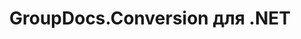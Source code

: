 ---
title: GroupDocs.Conversion для .NET
type: docs
weight: 10
url: /ru/net/
description: Справочные материалы по GroupDocs.Conversion для .NET API содержат примеры, фрагменты кода и документацию по API. Он предоставляет пространства имен, классы, интерфейсы и другие детали API.
is_root: true
---